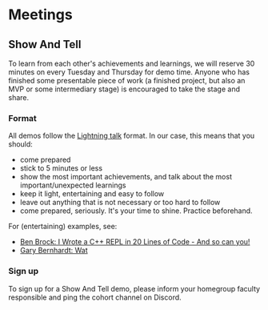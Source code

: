 # Meetings

## Show And Tell

To learn from each other's achievements and learnings, we will reserve 30 minutes on every Tuesday and Thursday for demo time. Anyone who has finished some presentable piece of work (a finished project, but also an MVP or some intermediary stage) is encouraged to take the stage and share.

### Format

All demos follow the [Lightning talk](https://en.wikipedia.org/wiki/Lightning\_talk) format. In our case, this means that you should:

* come prepared
* stick to 5 minutes or less
* show the most important achievements, and talk about the most important/unexpected learnings
* keep it light, entertaining and easy to follow
* leave out anything that is not necessary or too hard to follow
* come prepared, seriously. It's your time to shine. Practice beforehand.

For (entertaining) examples, see:

* [Ben Brock: I Wrote a C++ REPL in 20 Lines of Code - And so can you!](https://www.youtube.com/watch?v=vzKKKdK7eDA)
* [Gary Bernhardt: Wat](https://www.destroyallsoftware.com/talks/wat)

### Sign up

To sign up for a Show And Tell demo, please inform your homegroup faculty responsible and ping the cohort channel on Discord.
